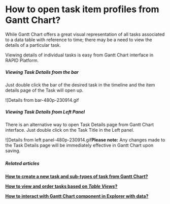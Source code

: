 # How to open task item profiles from Gantt Chart?

While Gantt Chart offers a great visual representation of all tasks associated to a data table with reference to time; there may be a need to view the details of a particular task.

Viewing details of individual tasks is easy from Gantt Chart interface in RAPID Platform.

##### **Viewing Task Details from the bar**

Just double click the bar of the desired task in the timeline and the item details page of the Task will open up.

![Details from bar-480p-230914.gif

##### **Viewing Task Details from Left Panel**

There is an alternative way to open Task Details page from Gantt Chart interface. Just double click on the Task Title in the Left panel.

![Details from left panel-480p-230914.gif**Please note:** Any changes made to the Task Details page will be immediately effective in Gantt Chart upon saving.

#####  

##### **Related articles**

**[How to create a new task and sub-types of task from Gantt Chart?](https://docs.rapidplatform.com/books/experiences-oxn/page/how-to-create-a-new-task-and-sub-types-of-task-from-gantt-chart "How to create a new task and sub-types of task from Gantt Chart?")**

**[How to view and order tasks based on *Table Views*?](https://docs.rapidplatform.com/books/experiences-oxn/page/how-to-view-and-order-tasks-based-on-table-views-in-a-gantt-chart "How to view and order tasks based on Table views in a Gantt Chart?")**

**[How to interact with Gantt Chart component in Explorer with data?](https://docs.rapidplatform.com/books/experiences-oxn/page/how-to-interact-with-a-gantt-chart "How to interact with a Gantt Chart?")**